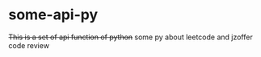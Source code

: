 # some-api-py
~~This is a set of api function of python~~
some py about leetcode and jzoffer code review
